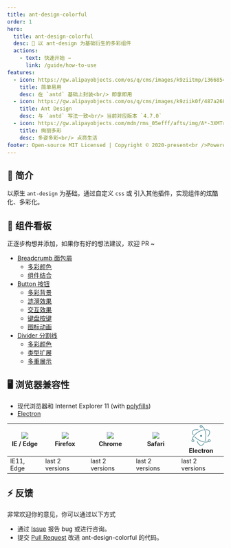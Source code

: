 ```yaml
---
title: ant-design-colorful
order: 1
hero:
  title: ant-design-colorful
  desc: 🌈 以 ant-design 为基础衍生的多彩组件
  actions:
    - text: 快速开始 →
      link: /guide/how-to-use
features:
  - icon: https://gw.alipayobjects.com/os/q/cms/images/k9ziitmp/13668549-b393-42a2-97c3-a6365ba87ac2_w96_h96.png
    title: 简单易用
    desc: 在 `antd` 基础上封装<br/> 即拿即用
  - icon: https://gw.alipayobjects.com/os/q/cms/images/k9ziik0f/487a2685-8f68-4c34-824f-e34c171d0dfd_w96_h96.png
    title: Ant Design
    desc: 与 `antd` 写法一致<br/> 当前对应版本 `4.7.0`
  - icon: https://gw.alipayobjects.com/mdn/rms_05efff/afts/img/A*-3XMTrwP85wAAAAAAAAAAABkARQnAQ
    title: 绚丽多彩
    desc: 多姿多彩<br/> 点亮生活
footer: Open-source MIT Licensed | Copyright © 2020-present<br />Powered by ant-design-colorful
---
```


## 🍭 简介

以原生 `ant-design` 为基础，通过自定义 `css` 或 引入其他插件，实现组件的炫酷化、多彩化。

## 📐 组件看板

正逐步构想并添加，如果你有好的想法建议，欢迎 PR ~

- [Breadcrumb 面包屑](/components/breadcrumb)
  - [多彩颜色](/components/breadcrumb#多彩颜色)
  - [组件结合](/components/breadcrumb#组件结合)
- [Button 按钮](/components/button)
  - [多彩背景](/components/button#多彩背景)
  - [涟漪效果](/components/button#涟漪效果)
  - [交互效果](/components/button#交互效果)
  - [键盘按键](/components/button#键盘按键)
  - [图标动画](/components/button#图标动画)
- [Divider 分割线](/components/divider)
  - [多彩颜色](/components/divider#多彩颜色)
  - [类型扩展](/components/divider#类型扩展)
  - [多重展示](/components/divider#多重展示)

## 🖥 浏览器兼容性

- 现代浏览器和 Internet Explorer 11 (with [polyfills](https://stackoverflow.com/questions/57020976/polyfills-in-2019-for-ie11))
- [Electron](https://www.electronjs.org/)

| ![](https://raw.githubusercontent.com/alrra/browser-logos/master/src/edge/edge_48x48.png)<br>IE / Edge | ![](https://raw.githubusercontent.com/alrra/browser-logos/master/src/firefox/firefox_48x48.png)<br>Firefox | ![](https://raw.githubusercontent.com/alrra/browser-logos/master/src/chrome/chrome_48x48.png)<br>Chrome | ![](https://raw.githubusercontent.com/alrra/browser-logos/master/src/safari/safari_48x48.png)<br>Safari | ![](https://raw.githubusercontent.com/alrra/browser-logos/master/src/electron/electron_48x48.png)<br>Electron |
| ------------------------------------------------------------------------------------------------------ | ---------------------------------------------------------------------------------------------------------- | ------------------------------------------------------------------------------------------------------- | ------------------------------------------------------------------------------------------------------- | ------------------------------------------------------------------------------------------------------------- |
| IE11, Edge                                                                                             | last 2 versions                                                                                            | last 2 versions                                                                                         | last 2 versions                                                                                         | last 2 versions                                                                                               |

## ⚡ 反馈

非常欢迎你的意见，你可以通过以下方式

- 通过 [Issue](https://github.com/ant-design-colorful/ant-design-colorful/issues) 报告 bug 或进行咨询。
- 提交 [Pull Request](https://github.com/ant-design-colorful/ant-design-colorful/pulls) 改进 ant-design-colorful 的代码。
